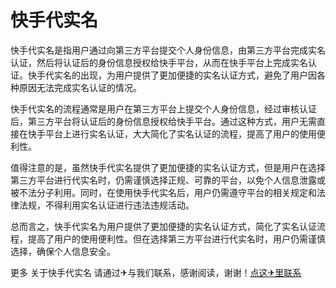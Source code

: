 # 快手代实名

快手代实名是指用户通过向第三方平台提交个人身份信息，由第三方平台完成实名认证，然后将认证后的身份信息授权给快手平台，从而在快手平台上完成实名认证。快手代实名的出现，为用户提供了更加便捷的实名认证方式，避免了用户因各种原因无法完成实名认证的情况。

快手代实名的流程通常是用户在第三方平台上提交个人身份信息，经过审核认证后，第三方平台将认证后的身份信息授权给快手平台。通过这种方式，用户无需直接在快手平台上进行实名认证，大大简化了实名认证的流程，提高了用户的使用便利性。

值得注意的是，虽然快手代实名提供了更加便捷的实名认证方式，但是用户在选择第三方平台进行代实名时，仍需谨慎选择正规、可靠的平台，以免个人信息泄露或被不法分子利用。同时，在使用快手代实名后，用户仍需遵守平台的相关规定和法律法规，不得利用实名认证进行违法违规活动。

总而言之，快手代实名为用户提供了更加便捷的实名认证方式，简化了实名认证流程，提高了用户的使用便利性。但在选择第三方平台进行代实名时，用户仍需谨慎选择，确保个人信息安全。

更多 关于快手代实名 请通过✈与我们联系，感谢阅读，谢谢！[点这✈里联系](https://sms.k02.cc)